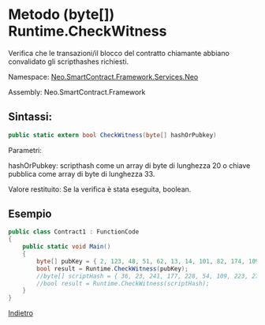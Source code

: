 # Metodo (byte[]) Runtime.CheckWitness 

Verifica che le transazioni/il blocco del contratto chiamante abbiano convalidato gli scripthashes richiesti.

Namespace: [Neo.SmartContract.Framework.Services.Neo](../../neo.md)

Assembly: Neo.SmartContract.Framework

## Sintassi:

```c#
public static extern bool CheckWitness(byte[] hashOrPubkey)
```

Parametri:

hashOrPubkey: scripthash come un array di byte di lunghezza 20 o chiave pubblica come array di byte di lunghezza 33.

Valore restituito: Se la verifica è stata eseguita, boolean.

## Esempio

```c#
public class Contract1 : FunctionCode
{
    public static void Main()
    {
        byte[] pubKey = { 2, 123, 48, 51, 62, 13, 14, 101, 82, 174, 109, 29, 169, 249, 64, 159, 85, 30, 53, 238, 151, 25, 48, 94, 148, 93, 196, 220, 186, 153, 132, 86, 202 };
        bool result = Runtime.CheckWitness(pubKey);
        //byte[] scriptHash = { 36, 23, 241, 177, 228, 54, 109, 223, 27, 237, 139, 54, 207, 38, 132, 101, 172, 3, 10, 73 };
        //bool result = Runtime.CheckWitness(scriptHash);
    }
}
```



[Indietro](../Runtime.md)
